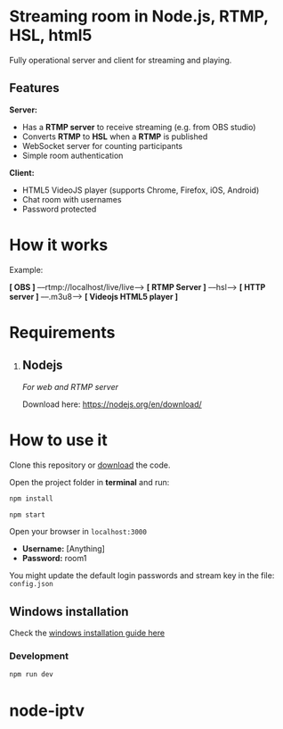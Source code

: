 # Streaming room in Node.js, RTMP, HSL, html5
Fully operational server and client for streaming and playing.

## Features
**Server:**
- Has a **RTMP server** to receive streaming (e.g. from OBS studio)
- Converts **RTMP** to **HSL** when a **RTMP** is published
- WebSocket server for counting participants
- Simple room authentication

**Client:**
- HTML5 VideoJS player (supports Chrome, Firefox, iOS, Android)
- Chat room with usernames
- Password protected

# How it works
Example:

**[ OBS ]** ––rtmp://localhost/live/live––> **[ RTMP Server ]** ––hsl––> **[ HTTP server ]** ––.m3u8––> **[ Videojs HTML5 player ]**

# Requirements
1. ## Nodejs
    *For web and RTMP server*

    Download here: https://nodejs.org/en/download/

# How to use it
Clone this repository or [download](https://github.com/tawfiqur/node-iptv/archive/master.zip) the code.

Open the project folder in **terminal** and run:

```sh
npm install
```

```sh
npm start
```

Open your browser in `localhost:3000`

- **Username:** [Anything]
- **Password:** room1

You might update the default login passwords and stream key in the file: `config.json`

## Windows installation
Check the [windows installation guide here](https://github.com/tawfiqur/node-iptv/blob/master/windows/README.md)

### Development
```sh
npm run dev
```
# node-iptv
